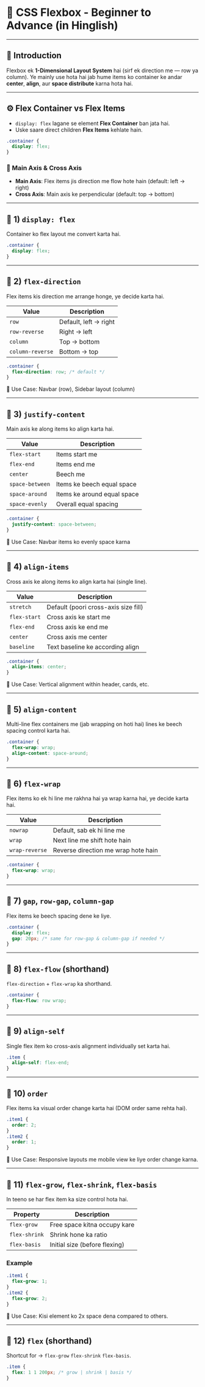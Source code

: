 # 🎯 CSS Flexbox - Beginner to Advance (in Hinglish)

---

## 🧠 Introduction

Flexbox ek **1-Dimensional Layout System** hai (sirf ek direction me — row ya column). Ye mainly use hota hai jab hume items ko container ke andar **center**, **align**, aur **space distribute** karna hota hai.

---

## ⚙️ Flex Container vs Flex Items

- `display: flex` lagane se element **Flex Container** ban jata hai.
- Uske saare direct children **Flex Items** kehlate hain.

```css
.container {
  display: flex;
}
```

### 🧩 Main Axis & Cross Axis

- **Main Axis**: Flex items jis direction me flow hote hain (default: left → right)
- **Cross Axis**: Main axis ke perpendicular (default: top → bottom)

---

## 🔹 1) `display: flex`

Container ko flex layout me convert karta hai.

```css
.container {
  display: flex;
}
```

---

## 🔹 2) `flex-direction`

Flex items kis direction me arrange honge, ye decide karta hai.

| Value            | Description           |
| ---------------- | --------------------- |
| `row`            | Default, left → right |
| `row-reverse`    | Right → left          |
| `column`         | Top → bottom          |
| `column-reverse` | Bottom → top          |

```css
.container {
  flex-direction: row; /* default */
}
```

🧠 Use Case: Navbar (row), Sidebar layout (column)

---

## 🔹 3) `justify-content`

Main axis ke along items ko align karta hai.

| Value           | Description                 |
| --------------- | --------------------------- |
| `flex-start`    | Items start me              |
| `flex-end`      | Items end me                |
| `center`        | Beech me                    |
| `space-between` | Items ke beech equal space  |
| `space-around`  | Items ke around equal space |
| `space-evenly`  | Overall equal spacing       |

```css
.container {
  justify-content: space-between;
}
```

🧠 Use Case: Navbar items ko evenly space karna

---

## 🔹 4) `align-items`

Cross axis ke along items ko align karta hai (single line).

| Value        | Description                          |
| ------------ | ------------------------------------ |
| `stretch`    | Default (poori cross-axis size fill) |
| `flex-start` | Cross axis ke start me               |
| `flex-end`   | Cross axis ke end me                 |
| `center`     | Cross axis me center                 |
| `baseline`   | Text baseline ke according align     |

```css
.container {
  align-items: center;
}
```

🧠 Use Case: Vertical alignment within header, cards, etc.

---

## 🔹 5) `align-content`

Multi-line flex containers me (jab wrapping on hoti hai) lines ke beech spacing control karta hai.

```css
.container {
  flex-wrap: wrap;
  align-content: space-around;
}
```

---

## 🔹 6) `flex-wrap`

Flex items ko ek hi line me rakhna hai ya wrap karna hai, ye decide karta hai.

| Value          | Description                         |
| -------------- | ----------------------------------- |
| `nowrap`       | Default, sab ek hi line me          |
| `wrap`         | Next line me shift hote hain        |
| `wrap-reverse` | Reverse direction me wrap hote hain |

```css
.container {
  flex-wrap: wrap;
}
```

---

## 🔹 7) `gap`, `row-gap`, `column-gap`

Flex items ke beech spacing dene ke liye.

```css
.container {
  display: flex;
  gap: 20px; /* same for row-gap & column-gap if needed */
}
```

---

## 🔹 8) `flex-flow` (shorthand)

`flex-direction` + `flex-wrap` ka shorthand.

```css
.container {
  flex-flow: row wrap;
}
```

---

## 🔹 9) `align-self`

Single flex item ko cross-axis alignment individually set karta hai.

```css
.item {
  align-self: flex-end;
}
```

---

## 🔹 10) `order`

Flex items ka visual order change karta hai (DOM order same rehta hai).

```css
.item1 {
  order: 2;
}
.item2 {
  order: 1;
}
```

🧠 Use Case: Responsive layouts me mobile view ke liye order change karna.

---

## 🔹 11) `flex-grow`, `flex-shrink`, `flex-basis`

In teeno se har flex item ka size control hota hai.

| Property      | Description                   |
| ------------- | ----------------------------- |
| `flex-grow`   | Free space kitna occupy kare  |
| `flex-shrink` | Shrink hone ka ratio          |
| `flex-basis`  | Initial size (before flexing) |

### Example

```css
.item1 {
  flex-grow: 1;
}
.item2 {
  flex-grow: 2;
}
```

🧠 Use Case: Kisi element ko 2x space dena compared to others.

---

## 🔹 12) `flex` (shorthand)

Shortcut for → `flex-grow` `flex-shrink` `flex-basis`.

```css
.item {
  flex: 1 1 200px; /* grow | shrink | basis */
}
```
